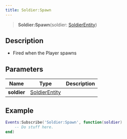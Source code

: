 ```yaml
---
title: Soldier:Spawn
---
```


> **Soldier:Spawn**(soldier: [SoldierEntity](/vext/ref/client/type/soldierentity))

## Description

- Fired when the Player spawns

## Parameters

| Name | Type | Description |
| ---- | ---- | ----------- |
| **soldier** | [SoldierEntity](/vext/ref/client/type/soldierentity) |  |

## Example

```lua
Events:Subscribe('Soldier:Spawn', function(soldier)
    -- Do stuff here.
end)
```
